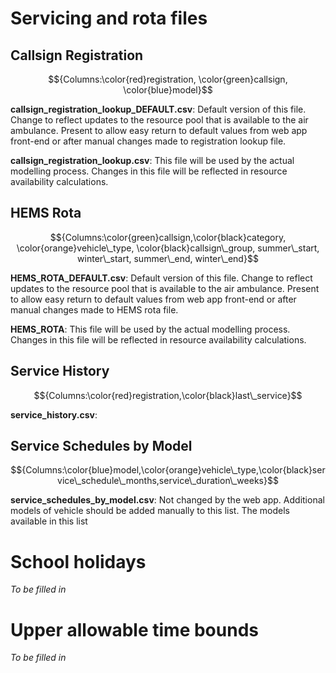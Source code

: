 # Servicing and rota files

## Callsign Registration

$${Columns:\color{red}registration, \color{green}callsign, \color{blue}model}$$

**callsign_registration_lookup_DEFAULT.csv**: Default version of this file. Change to reflect updates to the resource pool that is available to the air ambulance. Present to allow easy return to default values from web app front-end or after manual changes made to registration lookup file.

**callsign_registration_lookup.csv**: This file will be used by the actual modelling process. Changes in this file will be reflected in resource availability calculations.


## HEMS Rota

$${Columns:\color{green}callsign,\color{black}category, \color{orange}vehicle\_type, \color{black}callsign\_group, summer\_start, winter\_start, summer\_end, winter\_end}$$

**HEMS_ROTA_DEFAULT.csv**: Default version of this file. Change to reflect updates to the resource pool that is available to the air ambulance. Present to allow easy return to default values from web app front-end or after manual changes made to HEMS rota file.

**HEMS_ROTA**: This file will be used by the actual modelling process. Changes in this file will be reflected in resource availability calculations.

## Service History

$${Columns:\color{red}registration,\color{black}last\_service}$$

**service_history.csv**:

## Service Schedules by Model

$${Columns:\color{blue}model,\color{orange}vehicle\_type,\color{black}service\_schedule\_months,service\_duration\_weeks}$$

**service_schedules_by_model.csv**: Not changed by the web app. Additional models of vehicle should be added manually to this list. The models available in this list

# School holidays
*To be filled in*

# Upper allowable time bounds

*To be filled in*
